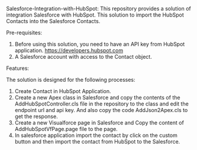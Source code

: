 Salesforce-Integration-with-HubSpot:
This repository provides a solution of integration Salesforce with HubSpot. This solution to import the HubSpot Contacts into the Salesforce  Contacts. 


Pre-requisites:

1.	Before using this solution, you need to have an API key from HubSpot application. https://developers.hubspot.com
2.	A Salesforce account with access to the Contact object.


Features:

The solution is designed for the following processes:

1.	Create Contact in HubSpot Application.
2.  Create a new Apex class in Salesforce and copy the contents of the AddHubSpotController.cls file in the repository to the class and edit the endpoint url and api       key. And also copy the code AddJson2Apex.cls to get the response.
3.  Create a new Visualforce page in Salesforce and Copy the content of AddHubSpotVfPage.page file to the page.
2.	In salesforce application import the contact by click on the custom button and then import the contact from HubSpot to the Salesforce.


